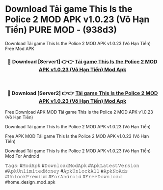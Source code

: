 # Download Tải game This Is the Police 2 MOD APK v1.0.23 (Vô Hạn Tiền) PURE MOD - (938d3)
Download Tải game This Is the Police 2 MOD APK v1.0.23 (Vô Hạn Tiền) Free Mod APK

<div align="center">
<h3>🔴 Download [Server1] 👉👉 <a href="https://apk-comot.site?title=Tải_game_This_Is_the_Police_2_MOD_APK_v1.0.23_(Vô_Hạn_Tiền)">Tải game This Is the Police 2 MOD APK v1.0.23 (Vô Hạn Tiền) Mod Apk</a></h3><br>

<h3>🔴 Download [Server2] 👉👉 <a href="https://apk-comot.site?title=Tải_game_This_Is_the_Police_2_MOD_APK_v1.0.23_(Vô_Hạn_Tiền)">Tải game This Is the Police 2 MOD APK v1.0.23 (Vô Hạn Tiền) Mod Apk</a></h3>
</div>


Free Download APK MOD Tải game This Is the Police 2 MOD APK v1.0.23 (Vô Hạn Tiền)

Download Tải game This Is the Police 2 MOD APK v1.0.23 (Vô Hạn Tiền) 

Free APK MOD Tải game This Is the Police 2 MOD APK v1.0.23 (Vô Hạn Tiền) 

Download Tải game This Is the Police 2 MOD APK v1.0.23 (Vô Hạn Tiền) Mod For Android

𝚃𝚊𝚐𝚜: #𝙼𝚘𝚍𝙰𝚙𝚔 #𝙳𝚘𝚠𝚗𝚕𝚘𝚊𝚍𝙼𝚘𝚍𝙰𝚙𝚔 #𝙰𝚙𝚔𝙻𝚊𝚝𝚎𝚜𝚝𝚅𝚎𝚛𝚜𝚒𝚘𝚗 #𝙰𝚙𝚔𝚄𝚗𝚕𝚒𝚖𝚒𝚝𝚎𝚍𝙼𝚘𝚗𝚎𝚢 #𝙰𝚙𝚔𝚄𝚗𝚕𝚘𝚌𝚔𝙰𝚕𝚕 #𝙰𝚙𝚔𝙽𝚘𝙰𝚍𝚜 #𝚄𝚗𝚕𝚘𝚌𝚔𝙿𝚛𝚎𝚖𝚒𝚞𝚖 #𝙵𝚘𝚛𝙰𝚗𝚍𝚛𝚘𝚒𝚍 #𝙵𝚛𝚎𝚎𝙳𝚘𝚠𝚗𝚕𝚘𝚊𝚍 #home_design_mod_apk